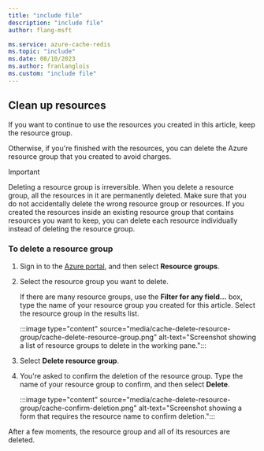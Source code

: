 ```yaml
---
title: "include file"
description: "include file"
author: flang-msft

ms.service: azure-cache-redis
ms.topic: "include"
ms.date: 08/10/2023
ms.author: franlanglois
ms.custom: "include file"
---
```


## Clean up resources

If you want to continue to use the resources you created in this article, keep the resource group.

Otherwise, if you're finished with the resources, you can delete the Azure resource group that you created to avoid charges.

> [!IMPORTANT]
> Deleting a resource group is irreversible. When you delete a resource group, all the resources in it are permanently deleted. Make sure that you do not accidentally delete the wrong resource group or resources. If you created the resources inside an existing resource group that contains resources you want to keep, you can delete each resource individually instead of deleting the resource group.

### To delete a resource group

1. Sign in to the [Azure portal](https://portal.azure.com), and then select **Resource groups**.

1. Select the resource group you want to delete.

   If there are many resource groups, use the **Filter for any field...** box, type the name of your resource group you created for this article. Select the resource group in the results list.

   :::image type="content" source="media/cache-delete-resource-group/cache-delete-resource-group.png" alt-text="Screenshot showing a list of resource groups to delete in the working pane.":::

1. Select **Delete resource group**.

1. You're asked to confirm the deletion of the resource group. Type the name of your resource group to confirm, and then select **Delete**.

   :::image type="content" source="media/cache-delete-resource-group/cache-confirm-deletion.png" alt-text="Screenshot showing a form that requires the resource name to confirm deletion.":::

After a few moments, the resource group and all of its resources are deleted.
